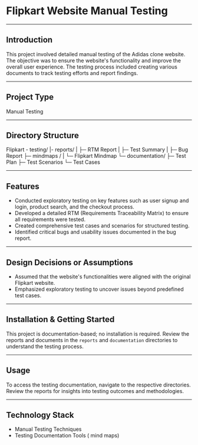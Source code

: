 # Flipkart Website Manual Testing
---
## Introduction
This project involved detailed manual testing of the Adidas clone website. The objective was to ensure the website's functionality and improve the overall user experience. The testing process included creating various documents to track testing efforts and report findings.

---
## Project Type
Manual Testing

---
## Directory Structure
Flipkart - testing/
|- reports/
| ├─  RTM Report
| ├─ Test Summary
| ├─ Bug Report
├─ mindmaps /
| └─ Flipkart Mindmap
└─ documentation/
   ├─ Test Plan
   ├─ Test Scenarios
   └─ Test Cases

 ---
## Features
- Conducted exploratory testing on key features such as user signup and login, product search, and the checkout process.
- Developed a detailed RTM (Requirements Traceability Matrix) to ensure all requirements were tested.
- Created comprehensive test cases and scenarios for structured testing.
- Identified critical bugs and usability issues documented in the bug report.
---
## Design Decisions or Assumptions
- Assumed that the website's functionalities were aligned with the original Flipkart website.
- Emphasized exploratory testing to uncover issues beyond predefined test cases.
---
## Installation & Getting Started
This project is documentation-based; no installation is required. Review the reports and documents in the `reports` and `documentation` directories to understand the testing process.

---
## Usage
To access the testing documentation, navigate to the respective directories. Review the reports for insights into testing outcomes and methodologies.

---
## Technology Stack
- Manual Testing Techniques
- Testing Documentation Tools ( mind maps)



